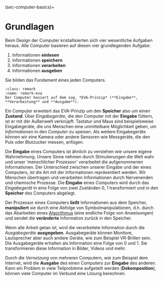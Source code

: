 (sec-computer-basics)=
# Grundlagen

Beim Design der Computer kristallisierten sich vier wesentliche Aufgaben heraus.
Alle Computer basieren auf diesen vier grundlegenden Aufgabe:
1. Informationen **einlesen**
2. Informationen **speichern**
3. Informationen **verarbeiten**
4. Informationen **ausgeben**

Sie bilden das Fundament eines jeden Computers.

```{admonition} EVA-Prinzip
:class: remark
:name: remark-eva
Der Computer basiert auf dem sog. *EVA-Prinzip* (**Eingabe**, **Verarbeitung** und **Ausgabe**).
```

Ein Computer erweitert das EVA-Prinzip um den **Speicher** also um einen **Zustand**.
Über *Eingabegeräte*, die den Computer mit der **Eingabe** füttern, ist er mit der Außenwelt verknüpft.
Tastatur und Maus sind beispielsweise Eingabegeräte, die uns Menschen eine unmittelbare Möglichkeit geben, um *Informationen* in den *Computer* zu speisen.
Als weitere Eingabegeräte können wir eine Kamera oder andere Sensoren wie Messgeräte, die den Puls oder Blutzucker messen, anfügen.

Die **Eingabe** eines Computers ist ähnlich zu verstehen wie unsere eigene Wahrnehmung.
Unsere Sinne nehmen durch Stimulierungen die Welt wahr und unser 'menschlicher Prozessor' verarbeitet die aufgenommenen Informationen.
Der Unterschied zwischen unserer Eingabe und der eines Computers, ist die Art mit der Informationen repräsentiert werden.
Wir Menschen übertragen und verarbeiten Informationen durch Nervenenden und chemische Prozesse.
Die **Eingabe** eines Computers wird durch das *Eingabegerät* in eine Folge von zwei Zuständen 0, 1 transformiert und in den **Speicher** des Computers abgelegt.

Der Prozessor eines Computers **ließt** Informationen aus dem Speicher, **manipuliert** sie durch eine Abfolge von Symbolmanipulationen, d.h. durch das Abarbeiten eines [Algorithmus](def-algorithm) (eine endliche Folge von Anweisungen) und sendet die **veränderte** Information zurück in den Speicher.

Wenn alle Arbeit getan ist, wird die verarbeitete Information durch die *Ausgabegeräte* **ausgegeben**.
Ausgabegeräte können Monitore, Lautsprecher aber auch andere Geräte, wie zum Beispiel VR-Brillen sein.
Die Ausgabegeräte erhalten als Information eine Folge von 0 und 1.
Sie transformieren diese Information in Bilder, Videos und mehr.

Durch die *Vernetzung* von mehreren Computern, wie zum Beispiel dem Internet, wird die **Ausgabe** des einen Computers zur **Eingabe** des anderen.
Kann ein Problem in viele Teilprobleme aufgeteilt werden (**Dekomposition**), können viele Computer im Verbund eine Lösung berechnen.
